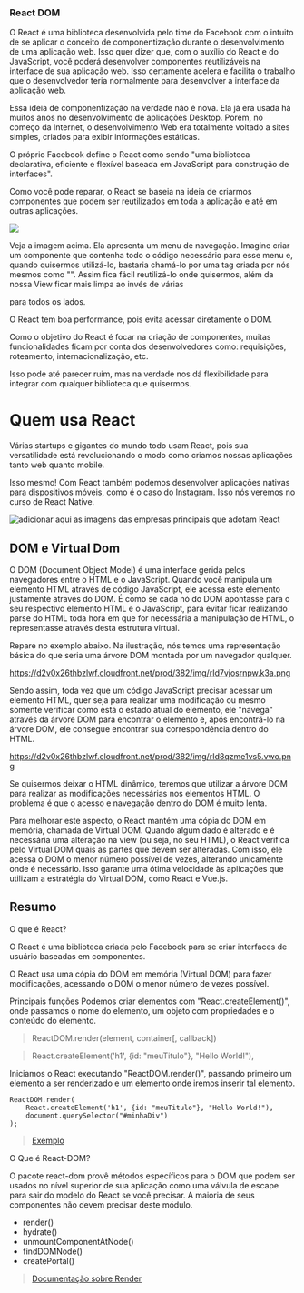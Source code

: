 ### React DOM

O React é uma biblioteca desenvolvida pelo time do Facebook com o intuito de se aplicar o conceito de componentização durante o desenvolvimento de uma aplicação web. Isso quer dizer que, com o auxílio do React e do JavaScript, você poderá desenvolver componentes reutilizáveis na interface de sua aplicação web. Isso certamente acelera e facilita o trabalho que o desenvolvedor teria normalmente para desenvolver a interface da aplicação web.

Essa ideia de componentização na verdade não é nova. Ela já era usada há muitos anos no desenvolvimento de aplicações Desktop. Porém, no começo da Internet, o desenvolvimento Web era totalmente voltado a sites simples, criados para exibir informações estáticas.

O próprio Facebook define o React como sendo "uma biblioteca declarativa, eficiente e flexível baseada em JavaScript para construção de interfaces".

Como você pode reparar, o React se baseia na ideia de criarmos componentes que podem ser reutilizados em toda a aplicação e até em outras aplicações.

![](https://d2v0x26thbzlwf.cloudfront.net/prod/382/img/rId5musskyvq.haz.png)

Veja a imagem acima. Ela apresenta um menu de navegação. Imagine criar um componente que contenha todo o código necessário para esse menu e, quando quisermos utilizá-lo, bastaria chamá-lo por uma tag criada por nós mesmos como "<MeuMenu />". Assim fica fácil reutilizá-lo onde quisermos, além da nossa View ficar mais limpa ao invés de várias <div> para todos os lados.

O React tem boa performance, pois evita acessar diretamente o DOM.

Como o objetivo do React é focar na criação de componentes, muitas funcionalidades ficam por conta dos desenvolvedores como: requisições, roteamento, internacionalização, etc.

Isso pode até parecer ruim, mas na verdade nos dá flexibilidade para integrar com qualquer biblioteca que quisermos.

# Quem usa React

Várias startups e gigantes do mundo todo usam React, pois sua versatilidade está revolucionando o modo como criamos nossas aplicações tanto web quanto mobile.

Isso mesmo! Com React também podemos desenvolver aplicações nativas para dispositivos móveis, como é o caso do Instagram. Isso nós veremos no curso de React Native.


![adicionar aqui as imagens das empresas principais que adotam React]()

## DOM e Virtual Dom

O DOM (Document Object Model) é uma interface gerida pelos navegadores entre o HTML e o JavaScript. Quando você manipula um elemento HTML através de código JavaScript, ele acessa este elemento justamente através do DOM. É como se cada nó do DOM apontasse para o seu respectivo elemento HTML e o JavaScript, para evitar ficar realizando parse do HTML toda hora em que for necessária a manipulação de HTML, o representasse através desta estrutura virtual.

Repare no exemplo abaixo. Na ilustração, nós temos uma representação básica do que seria uma árvore DOM montada por um navegador qualquer.

https://d2v0x26thbzlwf.cloudfront.net/prod/382/img/rId7vjosrnpw.k3a.png

Sendo assim, toda vez que um código JavaScript precisar acessar um elemento HTML, quer seja para realizar uma modificação ou mesmo somente verificar como está o estado atual do elemento, ele "navega" através da árvore DOM para encontrar o elemento e, após encontrá-lo na árvore DOM, ele consegue encontrar sua correspondência dentro do HTML.

https://d2v0x26thbzlwf.cloudfront.net/prod/382/img/rId8qzme1vs5.vwo.png


Se quisermos deixar o HTML dinâmico, teremos que utilizar a árvore DOM para realizar as modificações necessárias nos elementos HTML. O problema é que o acesso e navegação dentro do DOM é muito lenta.

Para melhorar este aspecto, o React mantém uma cópia do DOM em memória, chamada de Virtual DOM. Quando algum dado é alterado e é necessária uma alteração na view (ou seja, no seu HTML), o React verifica pelo Virtual DOM quais as partes que devem ser alteradas. Com isso, ele acessa o DOM o menor número possível de vezes, alterando unicamente onde é necessário. Isso garante uma ótima velocidade às aplicações que utilizam a estratégia do Virtual DOM, como React e Vue.js.


## Resumo 

O que é React?

O React é uma biblioteca criada pelo Facebook para se criar interfaces de usuário baseadas em componentes.

O React usa uma cópia do DOM em memória (Virtual DOM) para fazer modificações, acessando o DOM o menor número de vezes possível.

Principais funções
Podemos criar elementos com "React.createElement()", onde passamos o nome do elemento, um objeto com propriedades e o conteúdo do elemento.

> ReactDOM.render(element, container[, callback])

> React.createElement('h1', {id: "meuTitulo"}, "Hello World!"),


Iniciamos o React executando "ReactDOM.render()", passando primeiro um elemento a ser renderizado e um elemento onde iremos inserir tal elemento.


```
ReactDOM.render(
    React.createElement('h1', {id: "meuTitulo"}, "Hello World!"),
    document.querySelector("#minhaDiv")
);

```

> [Exemplo](https://codepen.io/pen/?editors=1010)

O Que é React-DOM?

O pacote react-dom provê métodos específicos para o DOM que podem ser usados no nível superior de sua aplicação como uma válvula de escape para sair do modelo do React se você precisar. A maioria de seus componentes não devem precisar deste módulo.

- render()
- hydrate()
- unmountComponentAtNode()
- findDOMNode()
- createPortal()

> [Documentação sobre Render](https://pt-br.reactjs.org/docs/react-dom.html#render)

